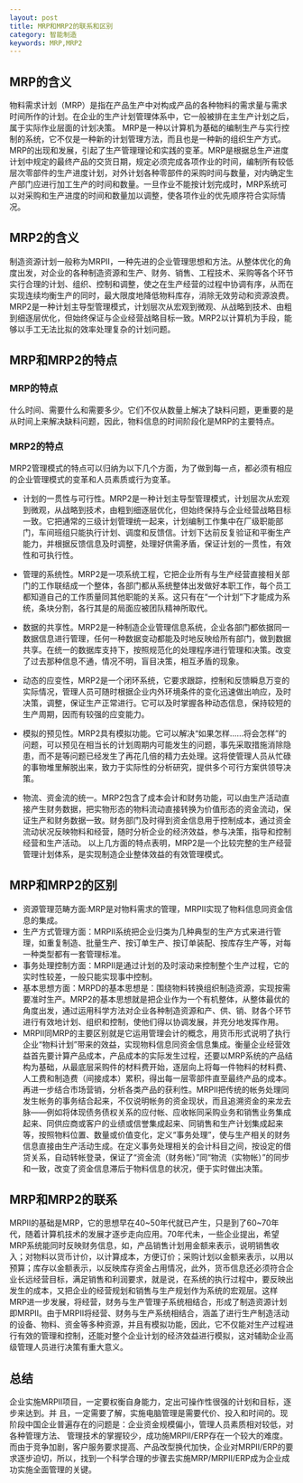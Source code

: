 ```yaml
---
layout: post
title: MRP和MRP2的联系和区别
category: 智能制造
keywords: MRP,MRP2
---
```


##  MRP的含义
   物料需求计划（MRP）是指在产品生产中对构成产品的各种物料的需求量与需求时间所作的计划。在企业的生产计划管理体系中，它一般被排在主生产计划之后，属于实际作业层面的计划决策。 
MRP是一种以计算机为基础的编制生产与实行控制的系统，它不仅是一种新的计划管理方法，而且也是一种新的组织生产方式。MRP的出现和发展，引起了生产管理理论和实践的变革。MRP是根据总生产进度计划中规定的最终产品的交货日期，规定必须完成各项作业的时间，编制所有较低层次零部件的生产进度计划，对外计划各种零部件的采购时间与数量，对内确定生产部门应进行加工生产的时间和数量。一旦作业不能按计划完成时，MRP系统可以对采购和生产进度的时间和数量加以调整，使各项作业的优先顺序符合实际情况。
## MRP2的含义
制造资源计划一般称为MRPⅡ，一种先进的企业管理思想和方法。从整体优化的角度出发，对企业的各种制造资源和生产、财务、销售、工程技术、采购等各个环节实行合理的计划、组织、控制和调整，使之在生产经营的过程中协调有序，从而在实现连续均衡生产的同时，最大限度地降低物料库存，消除无效劳动和资源浪费。
MRP2是一种计划主导型管理模式，计划层次从宏观到微观、从战略到技术、由粗到细逐层优化，但始终保证与企业经营战略目标一致。MRP2以计算机为手段，能够以手工无法比拟的效率处理复杂的计划问题。

## MRP和MRP2的特点

### MRP的特点
什么时间、需要什么和需要多少。它们不仅从数量上解决了缺料问题，更重要的是从时间上来解决缺料问题，因此，物料信息的时间阶段化是MRP的主要特点。

### MRP2的特点
 MRP2管理模式的特点可以归纳为以下几个方面，为了做到每一点，都必须有相应的企业管理模式的变革和人员素质或行为变革。
   * 计划的一贯性与可行性。MRP2是一种计划主导型管理模式，计划层次从宏观到微观，从战略到技术，由粗到细逐层优化，但始终保持与企业经营战略目标一致。它把通常的三级计划管理统一起来，计划编制工作集中在厂级职能部门，车间班组只能执行计划、调度和反馈信。计划下达前反复验证和平衡生产能力，并根据反馈信息及时调整，处理好供需矛盾，保证计划的一贯性，有效性和可执行性。
   * 管理的系统性。MRP2是一项系统工程，它把企业所有与生产经营直接相关部门的工作联结成一个整体，各部门都从系统整体出发做好本职工作，每个员工都知道自己的工作质量同其他职能的关系。这只有在“一个计划”下才能成为系统，条块分割，各行其是的局面应被团队精神所取代。
   
* 数据的共享性。MRP2是一种制造企业管理信息系统，企业各部门都依据同一数据信息进行管理，任何一种数据变动都能及时地反映给所有部门，做到数据共享。在统一的数据库支持下，按照规范化的处理程序进行管理和决策。改变了过去那种信息不通，情况不明，盲目决策，相互矛盾的现象。
* 动态的应变性，MRP2是一个闭环系统，它要求跟踪，控制和反馈瞬息万变的实际情况，管理人员可随时根据企业内外环境条件的变化迅速做出响应，及时决策，调整，保证生产正常进行。它可以及时掌握各种动态信息，保持较短的生产周期，因而有较强的应变能力。
* 模拟的预见性。MRP2具有模拟功能。它可以解决“如果怎样……将会怎样”的问题，可以预见在相当长的计划周期内可能发生的问题，事先采取措施消除隐患，而不是等问题已经发生了再花几倍的精力去处理。这将使管理人员从忙碌的事物堆里解脱出来，致力于实际性的分析研究，提供多个可行方案供领导决策。
* 物流、资金流的统一。MRP2包含了成本会计和财务功能，可以由生产活动直接产生财务数据，把实物形态的物料流动直接转换为价值形态的资金流动，保证生产和财务数据一致。财务部门及时得到资金信息用于控制成本，通过资金流动状况反映物料和经营，随时分析企业的经济效益，参与决策，指导和控制经营和生产活动。
以上几方面的特点表明，MRP2是一个比较完整的生产经营管理计划体系，是实现制造企业整体效益的有效管理模式。

## MRP和MRP2的区别
* 资源管理范畴方面:MRP是对物料需求的管理，MRPⅡ实现了物料信息同资金信息的集成。
* 生产方式管理方面：MRPⅡ系统把企业归类为几种典型的生产方式来进行管理，如重复制造、批量生产、按订单生产、按订单装配、按库存生产等，对每一种类型都有一套管理标准。
* 事务处理控制方面：MRPⅡ是通过计划的及时滚动来控制整个生产过程，它的实时性较差，一般只能实现事中控制。
* 基本思想方面：MRPD的基本思想是：围绕物料转换组织制造资源，实现按需要准时生产。MRP2的基本思想就是把企业作为一个有机整体，从整体最优的角度出发，通过运用科学方法对企业各种制造资源和产、供、销、财各个环节进行有效地计划、组织和控制，使他们得以协调发展，并充分地发挥作用。
* MRPⅡ同MRP的主要区别就是它运用管理会计的概念，用货币形式说明了执行企业“物料计划”带来的效益，实现物料信息同资金信息集成。衡量企业经营效益首先要计算产品成本，产品成本的实际发生过程，还要以MRP系统的产品结构为基础，从最底层采购件的材料费开始，逐层向上将每一件物料的材料费、人工费和制造费（间接成本）累积，得出每一层零部件直至最终产品的成本。再进一步结合市场营销，分析各类产品的获利性。MRPⅡ把传统的帐务处理同发生帐务的事务结合起来，不仅说明帐务的资金现状，而且追溯资金的来龙去脉——例如将体现债务债权关系的应付帐、应收帐同采购业务和销售业务集成起来、同供应商或客户的业绩或信誉集成起来、同销售和生产计划集成起来等，按照物料位置、数量或价值变化，定义“事务处理”，使与生产相关的财务信息直接由生产活动生成。在定义事务处理相关的会计科目之间，按设定的借贷关系，自动转帐登录，保证了“资金流（财务帐）”同“物流（实物帐）”的同步和一致，改变了资金信息滞后于物料信息的状况，便于实时做出决策。

## MRP和MRP2的联系
MRPII的基础是MRP，它的思想早在40~50年代就已产生，只是到了60~70年代，随着计算机技术的发展才逐步走向应用。70年代未，一些企业提出，希望MRP系统能同时反映财务信息，如，产品销售计划用金额来表示，说明销售收入；对物料以货币计价，以计算成本，方便订价；采购计划以金额来表示，以用以预算；库存以金额表示，以反映库存资金占用情况，此外，货币信息还必须符合企业长远经营目标，满足销售和利润要求，就是说，在系统的执行过程中，要反映出发生的成本，又把企业的经营规划和销售与生产规划作为系统的宏观层。这样MRP进一步发展，将经营，财务与生产管理子系统相结合，形成了制造资源计划即MRPII。由于MRPII将经营、财务与生产系统相结合，涵盖了进行生产制造活动的设备、物料、资金等多种资源，并且有模拟功能，因此，它不仅能对生产过程进行有效的管理和控制，还能对整个企业计划的经济效益进行模拟，这对辅助企业高级管理人员进行决策有重大意义。

## 总结
企业实施MRPII项目，一定要权衡自身能力，定出可操作性很强的计划和目标，逐步来达到。并 且，一定需要了解，实施电脑管理是需要代价、投入和时间的。现阶段中国企业普遍存在的问题是：企业资金规模偏小，管理人员素质相对较低，对各种管理方法、 管理技术的掌握较少，成功施MRPII/ERP存在一个较大的难度。而由于竞争加剧，客户服务要求提高、产品改型换代加快，企业对MRPII/ERP的要 求逐步迫切，所以，找到一个科学合理的步骤去实施MRP/MRPII/ERP成为企业成功实施全面管理的关键。
